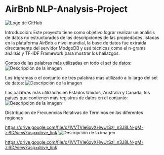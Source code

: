 # AirBnb NLP-Analysis-Project

![Logo de GitHub](https://github.githubassets.com/images/modules/logos_page/GitHub-Mark.png)

Introducción:
Este proyecto tiene como objetivo lograr realizar un análisis de datos no estructurados de las descripciones de las propiedades listadas en la plataforma AirBnb a nivel mundial, la base de datos fue extraída directamente del servidor ModgoDB y usé técnicas como el n-grams análisis y TF-IDF Framework para mostrar los hallazgos. 

Conteo de las palabras más utilizadas en todo el set de datos:
![Descripción de la imagen](https://drive.google.com/uc?export=view&id=1vaiYtMCAPox0SBsKWCJe04wTi-OE10wW)

Los trigramas o el conjunto de tres palabras más utilizado a lo largo del set de datos:
![Descripción de la imagen](https://drive.google.com/uc?export=view&id=164wHTiqpVINIpCWxNQMdcD5K_Hnw3R9m)

Las palabras más utilizadas en Estados Unidos, Australia y Canada, los países que contienen más registros de datos en el conjunto:
![Descripción de la imagen](https://drive.google.com/uc?export=view&id=1wTUnRTfNbSZpe_MaaqqTtaHPcNKE8VC_)


Distribución de Frecuencias Relativas de Términos en las diferentes regiones

https://drive.google.com/file/d/1VVTVIe6xvXHwUrSzI_n3J8LN-gM-ziSD/view?usp=drive_link
![Descripción de la imagen](https://drive.google.com/uc?export=view&id=1VVTVIe6xvXHwUrSzI_n3J8LN-gM-ziSD)


https://drive.google.com/file/d/1VVTVIe6xvXHwUrSzI_n3J8LN-gM-ziSD/view?usp=drive_link
